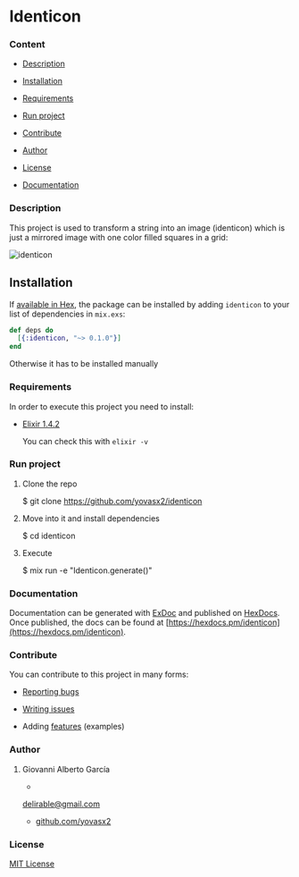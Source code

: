 # Identicon

### Content

* [Description](#description)

* [Installation](#installation)

* [Requirements](#requirements)

* [Run project](#run-project)

* [Contribute](#contribute)

* [Author](#author)

* [License](#license)

* [Documentation](#documentation)

<a name="description"/>

### Description

This project is used to transform a string into an image (identicon) which is just a mirrored image with one color filled squares in a grid:

![identicon](https://github.com/yovasx2/identicon/identicon.png)

<a name="installation">

## Installation

If [available in Hex](https://hex.pm/docs/publish), the package can be installed
by adding `identicon` to your list of dependencies in `mix.exs`:

```elixir
def deps do
  [{:identicon, "~> 0.1.0"}]
end
```

Otherwise it has to be installed manually

<a name="requirements"/>

### Requirements

In order to execute this project you need to install:

* [Elixir 1.4.2](http://elixir-lang.org/)

  You can check this with `elixir -v`

<a name="run-project"/>

### Run project

1. Clone the repo

      $ git clone https://github.com/yovasx2/identicon

2. Move into it and install dependencies

    $ cd identicon

3. Execute

    $ mix run -e "Identicon.generate(<string>)"

<a name="documentation"/>

### Documentation
Documentation can be generated with [ExDoc](https://github.com/elixir-lang/ex_doc)
and published on [HexDocs](https://hexdocs.pm). Once published, the docs can
be found at [https://hexdocs.pm/identicon](https://hexdocs.pm/identicon).


<a name="contribute"/>

### Contribute

You can contribute to this project in many forms:

* [Reporting bugs](https://github.com/yovasx2/identicon/issues)

* [Writing issues](https://github.com/yovasx2/identicon/issues)

* Adding [features](https://github.com/yovasx2/identicon/pulls) (examples)

<a name="author"/>

### Author

1. Giovanni Alberto García

    * <a href="mailto:delirable@gmail.com">
    delirable@gmail.com</a>

    * [github.com/yovasx2](http://github.com/yovasx2)

<a name="license"/>

### License

[MIT License](http://choosealicense.com/licenses/mit/)
